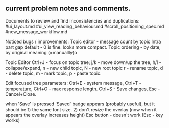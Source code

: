 ## current problem notes and comments.

Documents to review and find inconsistencies and duplications:
#ui_layout.md
#ui_view_reading_behaviour.md
#scroll_positioning_spec.md
#new_message_workflow.md

Noticed bugs / improvements:
Topic editor - message count by topic
Intra part gap default - 0 is fine. looks more compact.
Topic ordering - by date, by original meaning (=manuallly)o


Topic Editor
Ctrl+J - focus on topic tree; 
j/k - move down/up the tree, h/l - collapse/expand, n - new child topic, N - new root topic
r - rename topic, d - delete topic, m - mark topic, p - paste topic.

Edit focused tree parameters: Ctrl+E - system message, Ctrl+T - temperature, Ctrl+O - max response length.
Ctrl+S - Save changes, Esc - Cancel+Close.

when 'Save' is pressed 'Saved' badge appears (probably useful), but it should be 1) the same font size. 2) don't resize the overlay (now when it appears the overlay increases height)
Esc button - doesn't work (Esc - key works)